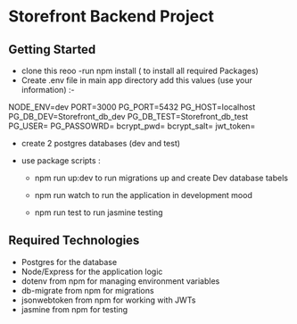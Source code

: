 # Storefront Backend Project

## Getting Started
- clone this reoo
-run npm install ( to install all required Packages)
- Create .env file in main app directory
  add this values (use your information) :- 

NODE_ENV=dev
PORT=3000
PG_PORT=5432
PG_HOST=localhost
PG_DB_DEV=Storefront_db_dev
PG_DB_TEST=Storefront_db_test
PG_USER=
PG_PASSOWRD=
bcrypt_pwd=
bcrypt_salt=
jwt_token=

- create 2 postgres databases  (dev and test)

- use package scripts : 
  - npm run up:dev 
    to run migrations up and create Dev database tabels 

  - npm run watch
    to run the application in development mood

  - npm run test 
    to run jasmine testing

## Required Technologies

- Postgres for the database
- Node/Express for the application logic
- dotenv from npm for managing environment variables
- db-migrate from npm for migrations
- jsonwebtoken from npm for working with JWTs
- jasmine from npm for testing

